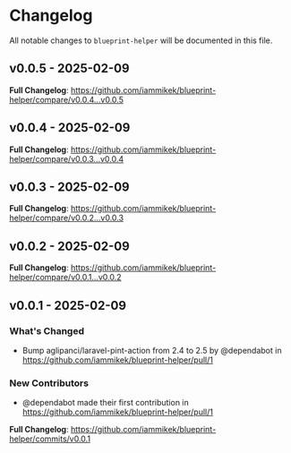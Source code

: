 # Changelog

All notable changes to `blueprint-helper` will be documented in this file.

## v0.0.5 - 2025-02-09

**Full Changelog**: https://github.com/iammikek/blueprint-helper/compare/v0.0.4...v0.0.5

## v0.0.4 - 2025-02-09

**Full Changelog**: https://github.com/iammikek/blueprint-helper/compare/v0.0.3...v0.0.4

## v0.0.3 - 2025-02-09

**Full Changelog**: https://github.com/iammikek/blueprint-helper/compare/v0.0.2...v0.0.3

## v0.0.2 - 2025-02-09

**Full Changelog**: https://github.com/iammikek/blueprint-helper/compare/v0.0.1...v0.0.2

## v0.0.1 - 2025-02-09

### What's Changed

* Bump aglipanci/laravel-pint-action from 2.4 to 2.5 by @dependabot in https://github.com/iammikek/blueprint-helper/pull/1

### New Contributors

* @dependabot made their first contribution in https://github.com/iammikek/blueprint-helper/pull/1

**Full Changelog**: https://github.com/iammikek/blueprint-helper/commits/v0.0.1
